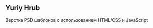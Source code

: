 Yuriy Hrub
-----------------------------
Верстка PSD шаблонов с использованием HTML/CSS и JavaScript 
